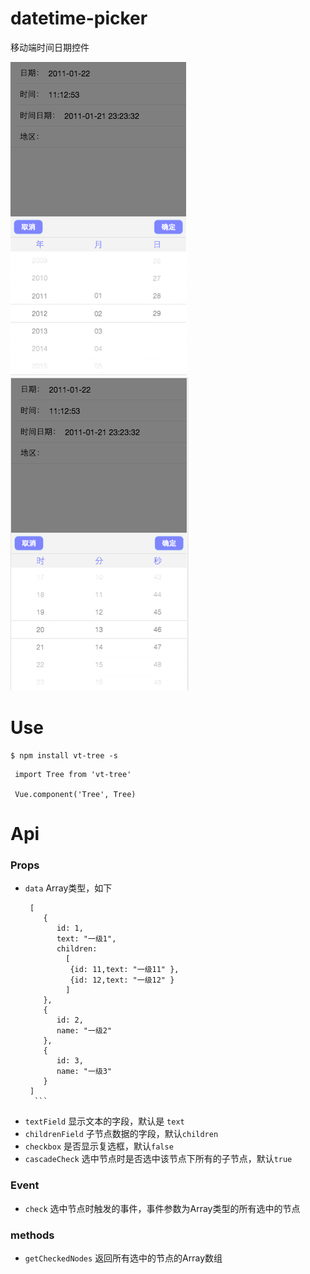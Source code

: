 # datetime-picker
移动端时间日期控件  

![日期](https://raw.githubusercontent.com/vue-tools/vt-datetime-picker/c5f5ae73a6f3216239b12df5a3b520005ee962ce/img/date.png)
![时间](https://raw.githubusercontent.com/vue-tools/vt-datetime-picker/master/img/time.png)

# Use 
```shell
$ npm install vt-tree -s
```

```shell
 import Tree from 'vt-tree'
 
 Vue.component('Tree', Tree)
```
 
 
# Api 
 
### Props 
*   `data` Array类型，如下 
       ```
        [
           {
              id: 1,
              text: "一级1",
              children:
                [
                 {id: 11,text: "一级11" },
                 {id: 12,text: "一级12" }
                ]
           },
           {  
              id: 2,
              name: "一级2"
           },
           {  
              id: 3,
              name: "一级3"
           }
        ]
         ```
*   `textField` 显示文本的字段，默认是 `text` 
*   `childrenField` 子节点数据的字段，默认`children`
*   `checkbox` 是否显示复选框，默认`false`
*   `cascadeCheck` 选中节点时是否选中该节点下所有的子节点，默认`true`

### Event 
 *   `check` 选中节点时触发的事件，事件参数为Array类型的所有选中的节点
 
 ### methods 
  *   `getCheckedNodes` 返回所有选中的节点的Array数组